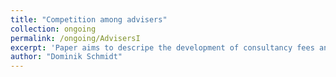 ```yaml
---
title: "Competition among advisers"
collection: ongoing
permalink: /ongoing/AdvisersI
excerpt: 'Paper aims to descripe the development of consultancy fees and to compare the quality of advice between monopolistic and competitive advisers.'
author: "Dominik Schmidt"
---
```

